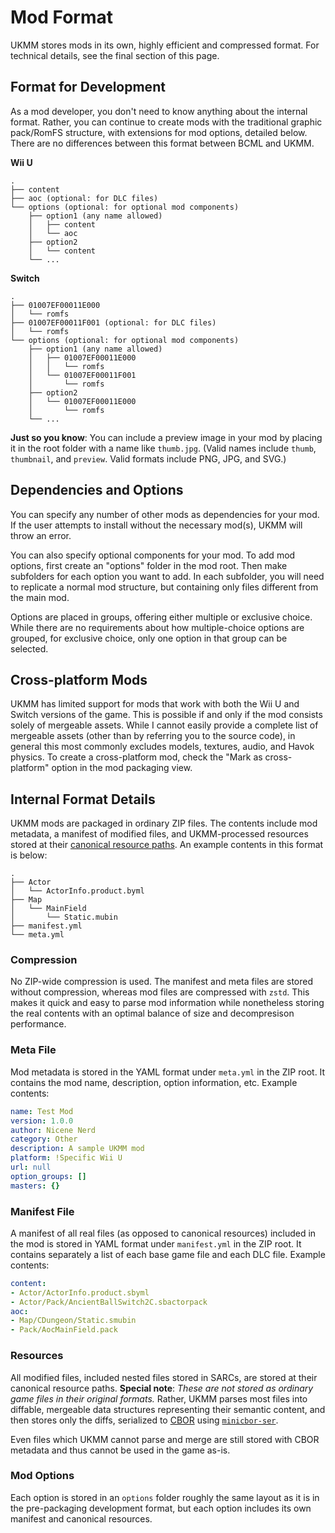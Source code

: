 # Mod Format

UKMM stores mods in its own, highly efficient and compressed format. For
technical details, see the final section of this page.

## Format for Development

As a mod developer, you don't need to know anything about the internal format.
Rather, you can continue to create mods with the traditional graphic pack/RomFS
structure, with extensions for mod options, detailed below. There are no 
differences between this format between BCML and UKMM.

**Wii U**

```
.
├── content
├── aoc (optional: for DLC files)
└── options (optional: for optional mod components)
    ├── option1 (any name allowed)
    │   ├── content
    │   └── aoc
    ├── option2
    │   └── content
    └── ...
```

**Switch**

```
.
├── 01007EF00011E000
│   └── romfs
├── 01007EF00011F001 (optional: for DLC files)
│   └── romfs
└── options (optional: for optional mod components)
    ├── option1 (any name allowed)
    │   ├── 01007EF00011E000
    │   │   └── romfs
    │   └── 01007EF00011F001
    │       └── romfs
    ├── option2
    │   └── 01007EF00011E000
    │       └── romfs
    └── ...
```

**Just so you know**: You can include a preview image in your mod by placing it
in the root folder with a name like `thumb.jpg`. (Valid names include `thumb`, 
`thumbnail`, and `preview`. Valid formats include PNG, JPG, and SVG.)

## Dependencies and Options

You can specify any number of other mods as dependencies for your mod. If the
user attempts to install without the necessary mod(s), UKMM will throw an error.

You can also specify optional components for your mod. To add mod options, first
create an "options" folder in the mod root. Then make subfolders for each option
you want to add. In each subfolder, you will need to replicate a normal mod
structure, but containing only files different from the main mod.

Options are placed in groups, offering either multiple or exclusive choice. 
While there are no requirements about how multiple-choice options are grouped,
for exclusive choice, only one option in that group can be selected.

## Cross-platform Mods

UKMM has limited support for mods that work with both the Wii U and Switch
versions of the game. This is possible if and only if the mod consists solely of
mergeable assets. While I cannot easily provide a complete list of mergeable
assets (other than by referring you to the source code), in general this most
commonly excludes models, textures, audio, and Havok physics. To create a
cross-platform mod, check the "Mark as cross-platform" option in the mod
packaging view.

## Internal Format Details

UKMM mods are packaged in ordinary ZIP files. The contents include mod metadata,
a manifest of modified files, and UKMM-processed resources stored at their
[canonical resource paths](https://zeldamods.org/wiki/Canonical_resource_path).
An example contents in this format is below:

```
.
├── Actor
│   └── ActorInfo.product.byml
├── Map
│   └── MainField
│       └── Static.mubin
├── manifest.yml
└── meta.yml
```

### Compression

No ZIP-wide compression is used. The manifest and meta files are stored without
compression, whereas mod files are compressed with `zstd`. This makes it quick
and easy to parse mod information while nonetheless storing the real contents
with an optimal balance of size and decompresison performance.

### Meta File

Mod metadata is stored in the YAML format under `meta.yml` in the ZIP root. It
contains the mod name, description, option information, etc. Example contents:

```yaml
name: Test Mod
version: 1.0.0
author: Nicene Nerd
category: Other
description: A sample UKMM mod
platform: !Specific Wii U
url: null
option_groups: []
masters: {}
```

### Manifest File

A manifest of all real files (as opposed to canonical resources) included in the
mod is stored in YAML format under `manifest.yml` in the ZIP root. It contains
separately a list of each base game file and each DLC file. Example contents:

```yaml
content:
- Actor/ActorInfo.product.sbyml
- Actor/Pack/AncientBallSwitch2C.sbactorpack
aoc:
- Map/CDungeon/Static.smubin
- Pack/AocMainField.pack
```

### Resources

All modified files, included nested files stored in SARCs, are stored at their
canonical resource paths. **Special note**: *These are not stored as ordinary
game files in their original formats.* Rather, UKMM parses most files into
diffable, mergeable data structures representing their semantic content, and
then stores only the diffs, serialized to [CBOR](https://cbor.io/) using
[`minicbor-ser`](https://crates.io/crates/minicbor-ser).

Even files which UKMM cannot parse and merge are still stored with CBOR metadata
and thus cannot be used in the game as-is.

### Mod Options

Each option is stored in an `options` folder roughly the same layout as it is in
the pre-packaging development format, but each option includes its own manifest
and canonical resources.
